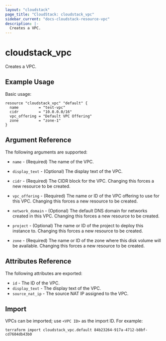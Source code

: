 ```yaml
---
layout: "cloudstack"
page_title: "CloudStack: cloudstack_vpc"
sidebar_current: "docs-cloudstack-resource-vpc"
description: |-
  Creates a VPC.
---
```


# cloudstack_vpc

Creates a VPC.

## Example Usage

Basic usage:

```hcl
resource "cloudstack_vpc" "default" {
  name         = "test-vpc"
  cidr         = "10.0.0.0/16"
  vpc_offering = "Default VPC Offering"
  zone         = "zone-1"
}
```

## Argument Reference

The following arguments are supported:

* `name` - (Required) The name of the VPC.

* `display_text` - (Optional) The display text of the VPC.

* `cidr` - (Required) The CIDR block for the VPC. Changing this forces a new
    resource to be created.

* `vpc_offering` - (Required) The name or ID of the VPC offering to use for this VPC.
    Changing this forces a new resource to be created.

* `network_domain` - (Optional) The default DNS domain for networks created in
    this VPC. Changing this forces a new resource to be created.

* `project` - (Optional) The name or ID of the project to deploy this
    instance to. Changing this forces a new resource to be created.

* `zone` - (Required) The name or ID of the zone where this disk volume will be
    available. Changing this forces a new resource to be created.

## Attributes Reference

The following attributes are exported:

* `id` - The ID of the VPC.
* `display_text` - The display text of the VPC.
* `source_nat_ip` - The source NAT IP assigned to the VPC.

## Import

VPCs can be imported; use `<VPC ID>` as the import ID. For
example:

```shell
terraform import cloudstack_vpc.default 84b23264-917a-4712-b8bf-cd7604db43b0
```
